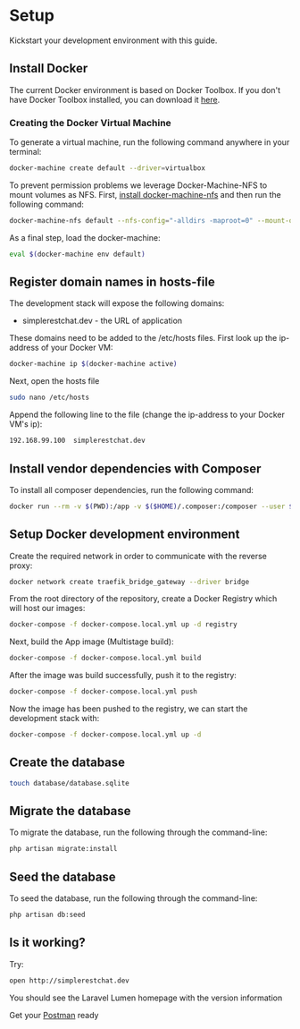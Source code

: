 # Setup
Kickstart your development environment with this guide.

## Install Docker
The current Docker environment is based on Docker Toolbox. 
If you don't have Docker Toolbox installed, you can download it [here](https://www.docker.com/products/docker-toolbox).

### Creating the Docker Virtual Machine 
To generate a virtual machine, run the following command anywhere in your terminal:
``` bash 
docker-machine create default --driver=virtualbox
```

To prevent permission problems we leverage Docker-Machine-NFS to mount volumes as NFS.
First, [install docker-machine-nfs](https://github.com/adlogix/docker-machine-nfs) and then run the following command:
```bash
docker-machine-nfs default --nfs-config="-alldirs -maproot=0" --mount-opts="noacl,async,nolock,vers=3,udp,noatime,actimeo=1"
```

As a final step, load the docker-machine:
```bash
eval $(docker-machine env default)
```

## Register domain names in hosts-file
The development stack will expose the following domains:
* simplerestchat.dev - the URL of application

These domains need to be added to the /etc/hosts files. First look up the ip-address of your Docker VM:
```bash
docker-machine ip $(docker-machine active)
```
Next, open the hosts file
```bash
sudo nano /etc/hosts
```
Append the following line to the file (change the ip-address to your Docker VM's ip):
```bash
192.168.99.100  simplerestchat.dev
```

## Install vendor dependencies with Composer
To install all composer dependencies, run the following command:
```bash
docker run --rm -v $(PWD):/app -v $($HOME)/.composer:/composer --user $(id -u):$(id -g) composer install --optimize-autoloader --no-interaction --no-progress --no-scripts
```

## Setup Docker development environment
Create the required network in order to communicate with the reverse proxy:
```bash
docker network create traefik_bridge_gateway --driver bridge
```
From the root directory of the repository, create a Docker Registry which will host our images:
```bash
docker-compose -f docker-compose.local.yml up -d registry
```

Next, build the App image (Multistage build):
```bash
docker-compose -f docker-compose.local.yml build
```

After the image was build successfully, push it to the registry:
```bash
docker-compose -f docker-compose.local.yml push
```

Now the image has been pushed to the registry, we can start the development stack with:
```bash
docker-compose -f docker-compose.local.yml up -d
```
## Create the database
```bash
touch database/database.sqlite 
```

## Migrate the database
To migrate the database, run the following through the command-line:
```bash
php artisan migrate:install 
```

## Seed the database
To seed the database, run the following through the command-line:
```bash
php artisan db:seed 
```

## Is it working?
Try:
```bash
open http://simplerestchat.dev
```
You should see the Laravel Lumen homepage with the version information

Get your [Postman](https://www.getpostman.com/) ready



